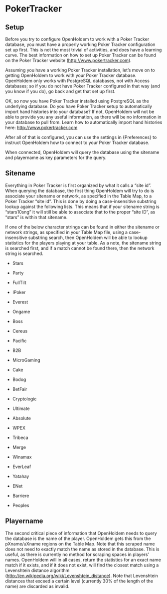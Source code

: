 # PokerTracker 

## Setup

Before you try to configure OpenHoldem to work with a Poker Tracker
database, you must have a properly working Poker Tracker configuration
set up first. This is not the most trivial of activities, and does have
a learning curve. The best information on how to set up Poker Tracker
can be found on the Poker Tracker website
(<http://www.pokertracker.com>).

Assuming you have a working Poker Tracker installation, let’s move on to
getting OpenHoldem to work with your Poker Tracker database. OpenHoldem
only works with PostgreSQL databases, not with Access databases; so if
you do not have Poker Tracker configured in that way (and you know if
you do), go back and get that set up first.

OK, so now you have Poker Tracker installed using PostgreSQL as the
underlying database. Do you have Poker Tracker setup to automatically
import hand histories into your database? If not, OpenHoldem will not be
able to provide you any useful information, as there will be no
information in your database to pull from. Learn how to automatically
import hand histories here: http://www.pokertracker.com

After all of that is configured, you can use the settings in
{Preferences} to instruct OpenHoldem how to connect to your Poker
Tracker database.

When connected, OpenHoldem will query the database using the sitename
and playername as key parameters for the query.

## Sitename 

Everything in Poker Tracker is first organized by what it calls a “site
id”. When querying the database, the first thing OpenHoldem will try to
do is associate your sitename or network, as specified in the Table Map,
to a Poker Tracker “site id”. This is done by doing a case-insensitive
substring lookup against the following lists. This means that if your
sitename string is “stars10sng” it will still be able to associate that
to the proper “site ID”, as “stars” is within that sitename.

If one of the below character strings can be found in either the
sitename or network strings, as specified in your Table Map file, using
a case-insensitive substring search, then OpenHoldem will be able to
lookup statistics for the players playing at your table. As a note, the
sitename string is searched first, and if a match cannot be found there,
then the network string is searched.

- Stars

- Party

- FullTilt

- IPoker

- Everest

- Ongame

- Boss

- Cereus

- Pacific

- B2B

- MicroGaming

- Cake

- Bodog

- BetFair

- Cryptologic

- Ultimate

- Absolute

- WPEX

- Tribeca

- Merge

- Winamax

- EverLeaf

- Yatahay

- ENet

- Barriere

- Peoples

## Playername 

The second critical piece of information that OpenHoldem needs to query
the database is the name of the player. OpenHoldem gets this from the
pXname/uXname regions on the Table Map. Note that this scraped name does
not need to exactly match the name as stored in the database. This is
useful, as there is currently no method for scraping spaces in players’
names. OpenHoldem will in all cases, return the statistics for an exact
name match if it exists, and if it does not exist, will find the closest
match using a Levenshtein distance algorithm
(<http://en.wikipedia.org/wiki/Levenshtein_distance>). Note that
Levenshtein distances that exceed a certain level (currently 30% of the
length of the name) are discarded as invalid.
